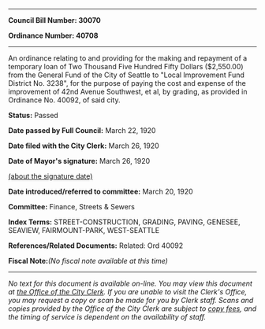

********

**Council Bill Number: 30070**
   
**Ordinance Number: 40708**
********

 An ordinance relating to and providing for the making and repayment of a temporary loan of Two Thousand Five Hundred Fifty Dollars ($2,550.00) from the General Fund of the City of Seattle to "Local Improvement Fund District No. 3238", for the purpose of paying the cost and expense of the improvement of 42nd Avenue Southwest, et al, by grading, as provided in Ordinance No. 40092, of said city.

**Status:** Passed
   
**Date passed by Full Council:** March 22, 1920
   
**Date filed with the City Clerk:** March 26, 1920
   
**Date of Mayor's signature:** March 26, 1920
   
[(about the signature date)](/~public/approvaldate.htm)
   
   
   
**Date introduced/referred to committee:** March 20, 1920
   
**Committee:** Finance, Streets & Sewers
   
   
**Index Terms:** STREET-CONSTRUCTION, GRADING, PAVING, GENESEE, SEAVIEW, FAIRMOUNT-PARK, WEST-SEATTLE

**References/Related Documents:** Related: Ord 40092

**Fiscal Note:**_(No fiscal note available at this time)_
********

_No text for this document is available on-line. You may view this document at [the Office of the City Clerk](http://www.seattle.gov/leg/clerk/contactUs.htm). If you are unable to visit the Clerk's Office, you may request a copy or scan be made for you by Clerk staff. Scans and copies provided by the Office of the City Clerk are subject to [copy fees](http://clerk.seattle.gov/~public/clerkfees.htm), and the timing of service is dependent on the availability of staff._

